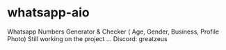 # whatsapp-aio
Whatsapp Numbers Generator &amp; Checker ( Age, Gender, Business, Profile Photo)
Still working on the project ...
Discord: greatzeus
